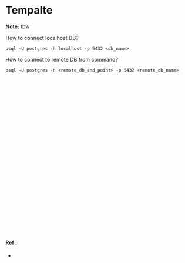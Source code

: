 # Tempalte

**Note:** tbw



How to connect localhost DB?
```
psql -U postgres -h localhost -p 5432 <db_name>
```




How to connect to remote DB from command?
```
psql -U postgres -h <remote_db_end_point> -p 5432 <remote_db_name>
```





```

```





```

```





```

```





```

```





```

```





```

```





```

```





```

```





```

```





```

```





```

```





```

```





```

```





```

```





```

```





```

```





```

```





```

```





```

```





```

```





```

```





```

```





```

```





```

```





```

```





```

```





```

```





```

```





```

```





```

```





```

```

#### Ref :

  * []()
